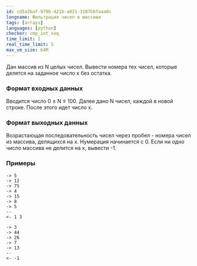 ```yaml
---
id: cd5a2baf-979b-421b-a821-3187bbfaaa0c
longname: Фильтрация чисел в массиве
tags: [arrays]
languages: [python]
checker: cmp_int_seq
time_limit: 1
real_time_limit: 5
max_vm_size: 64M
---
```



Дан массив из N целых чисел. Вывести номера тех чисел, которые делятся на заданное число x без остатка.

### Формат входных данных

Вводится число 0 ≤ N ≤ 100. Далее дано N чисел, каждой в новой строке. После этого идет число x.

### Формат выходных данных

Возрастающая последовательность чисел через пробел - номера чисел из массива, делящихся на x. Нумерация начинается с 0. Если ни одно число массива не делится на x, вывести -1.

### Примеры

```
-> 5
-> 12
-> 75
-> 4
-> 15
-> 8
-> 5
--
<- 1 3
```

```
-> 3
-> 44
-> 26
-> 7
-> 13
--
<- -1
```
